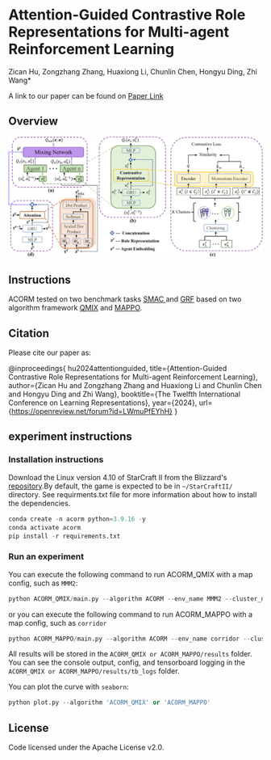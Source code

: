 # **Attention-Guided Contrastive Role Representations for Multi-agent Reinforcement Learning**

Zican Hu, Zongzhang Zhang, Huaxiong Li, Chunlin Chen, Hongyu Ding, Zhi Wang*

A link to our paper can be found on [Paper Link](https://openreview.net/forum?id=LWmuPfEYhH)

## **Overview**

![ACORM_QMIX](./ACORM_QMIX.jpg)

## **Instructions**

ACORM tested on two benchmark tasks [SMAC ](https://github.com/oxwhirl/smac) and [GRF](https://github.com/google-research/football) based on two algorithm framework [QMIX](https://arxiv.org/abs/1803.11485) and [MAPPO](https://arxiv.org/abs/2103.01955).

## **Citation**

Please cite our paper as:

@inproceedings{
hu2024attentionguided,
title={Attention-Guided Contrastive Role Representations for Multi-agent Reinforcement Learning},
author={Zican Hu and Zongzhang Zhang and Huaxiong Li and Chunlin Chen and Hongyu Ding and Zhi Wang},
booktitle={The Twelfth International Conference on Learning Representations},
year={2024},
url={https://openreview.net/forum?id=LWmuPfEYhH}
}

## **experiment instructions**

### **Installation instructions**
Download the Linux version 4.10 of StarCraft II from the Blizzard's [repository](https://github.com/Blizzard/s2client-proto#downloads).By default, the game is expected to be in `~/StarCraftII/` directory.
See requirments.txt file for more information about how to install the dependencies.
```python
conda create -n acorm python=3.9.16 -y
conda activate acorm
pip install -r requirements.txt
```

### Run an experiment

You can execute the following command to run ACORM_QMIX with a map config, such as `MMM2`:

```python
python ACORM_QMIX/main.py --algorithm ACORM --env_name MMM2 --cluster_num 3 --max_train_steps 3050000
```
or you can execute the following command to run ACORM_MAPPO with a map config, such as `corridor`

```python
python ACORM_MAPPO/main.py --algorithm ACORM --env_name corridor --cluster_num 3 --max_train_steps 5050000
```

All results will be stored in the `ACORM_QMIX or ACORM_MAPPO/results` folder. You can see the console output, config, and tensorboard logging in the `ACORM_QMIX or ACORM_MAPPO/results/tb_logs` folder.

You can plot the curve with `seaborn`:

```python
python plot.py --algorithm 'ACORM_QMIX' or 'ACORM_MAPPO'
```

## License

Code licensed under the Apache License v2.0.

